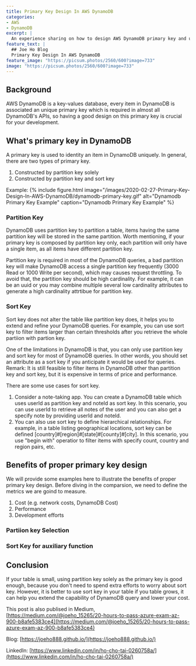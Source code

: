 ```yaml
---
title: Primary Key Design In AWS DynamoDB
categories:
- AWS
- DynamoDB
excerpt: |
  An experience sharing on how to design AWS DynamoDB primary key and utilizes in DynamoDB API calls
feature_text: |
  ## Joe Ho Blog
  Primary Key Design In AWS DynamoDB
feature_image: "https://picsum.photos/2560/600?image=733"
image: "https://picsum.photos/2560/600?image=733"
---
```


## Background
AWS DynamoDB is a key-values database, every item in DynamoDB is associated an unique primary key which is required in almost all DynamoDB's APIs, so having a good design on this primary key is crucial for your development.

## What's primary key in DynamoDB
A primary key is used to identity an item in DynamoDB uniquely. In general, there are two types of primary key.
1. Constructed by partition key solely
2. Constructed by partition key and sort key

Example:
{% include figure.html image="/images/2020-02-27-Primary-Key-Design-In-AWS-DynamoDB/dynamodb-primary-key.gif" alt="Dynamodb Primary Key Example" caption="Dynamodb Primary Key Example" %}

### Partition Key
DynamoDB uses partition key to partition a table, items having the same partition key will be stored in the same partition. 
Worth mentioning, if your primary key is composed by partition key only, each partition will only have a single item, as all items have different partition key.

Partition key is required in most of the DynamoDB queries, a bad partition key will make DynamoDB access a single partition key frequently (3000 Read or 1000 Write per second), which may causes request throttling.
To avoid that, the partition key should be high cardinality. For example, it can be an uuid or you may combine multiple several low cardinality attributes to generate a high cardinality attrtibue for partition key.

### Sort Key
Sort key does not alter the table like partition key does, it helps you to extend and refine your DynamoDB queries.
For example, you can use sort key to filter items larger than certain thresholds after you retrieve the whole partiion with partion key.

One of the limitations in DynamoDB is that, you can only use partition key and sort key for most of DynamoDB queries. In other words, you should set an attribute as a sort key if you anticipate it would be used for queries.
Remark: It is still feasible to filter items in DynamoDB other than partition key and sort key, but it is expensive in terms of price and performance.

There are some use cases for sort key.
1. Consider a note-taking app. You can create a DynamoDB table which uses userId as partition key and noteId as sort key. In this scenario, you can use userId to retrieve all notes of the user and you can also get a specify note by providing userId and noteId.
2. You can also use sort key to define hierarchical relationships. For example, in a table listing geographical locations, sort key can be defined [country]#[region]#[state]#[county]#[city]. In this scenario, you use "begin with" operatior to filter items with specify count, country and region pairs, etc.

## Benefits of proper primary key design
We will provide some examples here to illustrate the benefits of proper primary key design.
Before diving in the comparsion, we need to define the metrics we are goind to measure.
1. Cost (e.g. network costs, DynamoDB Cost)
2. Performance
3. Development efforts

### Partiion key Selection

### Sort Key for auxiliary function

## Conclusion
If your table is small, using partition key solely as the primary key is good enough, because you don't need to spend extra efforts to worry about sort key.
However, it is better to use sort key in your table if you table grows, it can help you extend the capability of DynamoDB query and lower your cost.

This post is also publised in Medium, [https://medium.com/@joeho_15265/20-hours-to-pass-azure-exam-az-900-b8afe5383ce4](https://medium.com/@joeho_15265/20-hours-to-pass-azure-exam-az-900-b8afe5383ce4)

Blog: [https://joeho888.github.io/](https://joeho888.github.io/)

LinkedIn: [https://www.linkedin.com/in/ho-cho-tai-0260758a/](https://www.linkedin.com/in/ho-cho-tai-0260758a/)
